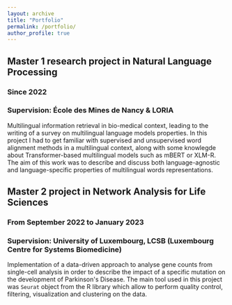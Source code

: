 ```yaml
---
layout: archive
title: "Portfolio"
permalink: /portfolio/
author_profile: true
---
```


## Master 1 research project in Natural Language Processing
### __Since 2022__
### __Supervision: École des Mines de Nancy & LORIA__

Multilingual information retrieval in bio-medical context, leading to the writing of a survey on multilingual language models properties. In this project I had to get familiar with supervised and unsupervised word alignment methods in a multilingual context, along with some knowlegde about Transformer-based multilingual models such as mBERT or XLM-R. The aim of this work was to describe and discuss both language-agnostic and language-specific properties of multilingual words representations. 

## Master 2 project in Network Analysis for Life Sciences
### __From September 2022 to January 2023__
### __Supervision: University of Luxembourg, LCSB (Luxembourg Centre for Systems Biomedicine)__

Implementation of a data-driven approach to analyse gene counts from single-cell analysis in order to describe the impact of a specific mutation on the development of Parkinson's Disease. The main tool used in this project was `Seurat` object from the R library which allow to perform quality control, filtering, visualization and clustering on the data.